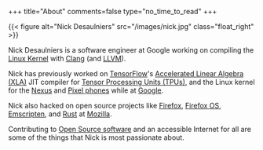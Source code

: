 +++
title="About"
comments=false
type="no_time_to_read"
+++

{{< figure alt="Nick Desaulniers" src="/images/nick.jpg" class="float_right" >}}

Nick Desaulniers is a software engineer at Google working on compiling the
[Linux Kernel](https://www.kernel.org/) with
[Clang](https://clang.llvm.org/) (and [LLVM](https://llvm.org/)).

Nick has previously worked on
[TensorFlow](https://www.tensorflow.org/)'s
[Accelerated Linear Algebra (XLA)](https://www.tensorflow.org/performance/xla/)
JIT compiler for
[Tensor Processing Units (TPUs)](https://en.wikipedia.org/wiki/Tensor_processing_unit),
and the Linux kernel for the
[Nexus](https://en.wikipedia.org/wiki/Google_Nexus)
and
[Pixel phones](https://en.wikipedia.org/wiki/Google_Pixel)
while at
[Google](https://www.google.com/).

Nick also hacked on open source projects like
[Firefox](https://www.mozilla.org/en-US/firefox/new/),
[Firefox OS](https://en.wikipedia.org/wiki/Firefox_OS),
[Emscripten](https://kripken.github.io/emscripten-site/),
and
[Rust](https://www.rust-lang.org/en-US/)
at
[Mozilla](https://www.mozilla.org/en-US/).

Contributing to
[Open Source software](https://github.com/nickdesaulniers/What-Open-Source-Means-To-Me#nick-desaulniers)
and an accessible Internet for all are some of the things that Nick is most
passionate about.
